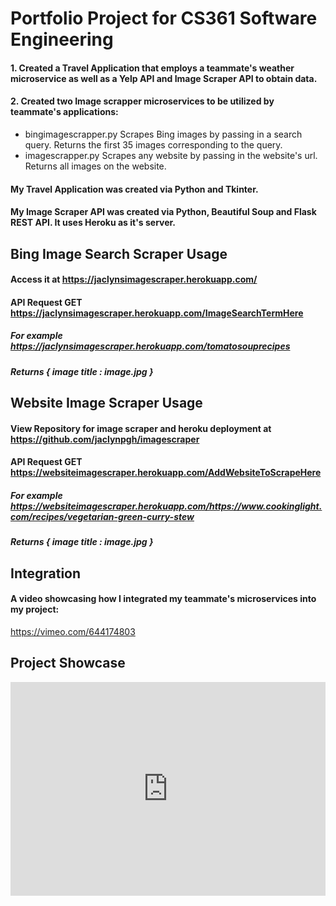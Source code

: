 # Portfolio Project for CS361 Software Engineering 

#### 1. Created a Travel Application that employs a teammate's weather microservice as well as a Yelp API and Image Scraper API to obtain data.
#### 2. Created two Image scrapper microservices to be utilized by teammate's applications:
   - bingimagescrapper.py Scrapes Bing images by passing in a search query. Returns the first 35 images corresponding to the query.
   - imagescrapper.py Scrapes any website by passing in the website's url. Returns all images on the website.

#### My Travel Application was created via Python and Tkinter.
#### My Image Scraper API was created via Python, Beautiful Soup and Flask REST API. It uses Heroku as it's server. 
## Bing Image Search Scraper Usage
#### Access it at https://jaclynsimagescraper.herokuapp.com/
#### API Request GET https://jaclynsimagescraper.herokuapp.com/ImageSearchTermHere
##### For example https://jaclynsimagescraper.herokuapp.com/tomatosouprecipes
##### Returns { image title : image.jpg }
##  Website Image Scraper Usage
#### View Repository for image scraper and heroku deployment at https://github.com/jaclynpgh/imagescraper
#### API Request GET https://websiteimagescraper.herokuapp.com/AddWebsiteToScrapeHere
##### For example https://websiteimagescraper.herokuapp.com/https://www.cookinglight.com/recipes/vegetarian-green-curry-stew
##### Returns { image title : image.jpg }

## Integration
#### A video showcasing how I integrated my teammate's microservices into my project:
https://vimeo.com/644174803

## Project Showcase
<div style="padding:67.92% 0 0 0;position:relative;"><iframe src="https://player.vimeo.com/video/649264258?h=01f64310e6&amp;badge=0&amp;autopause=0&amp;player_id=0&amp;app_id=58479" frameborder="0" allow="autoplay; fullscreen; picture-in-picture" allowfullscreen style="position:absolute;top:0;left:0;width:100%;height:100%;" title="CS361 Portfolio Project: Micro Travel Agent"></iframe></div><script src="https://player.vimeo.com/api/player.js"></script>
